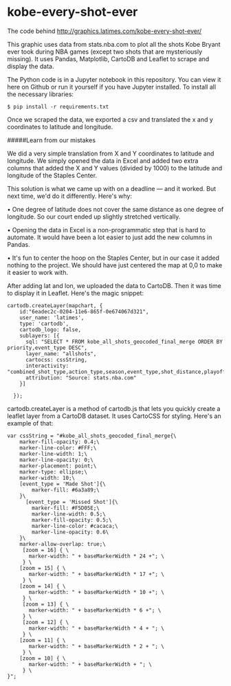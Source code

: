 # kobe-every-shot-ever
The code behind http://graphics.latimes.com/kobe-every-shot-ever/

This graphic uses data from stats.nba.com to plot all the shots Kobe Bryant ever took during NBA games (except two shots that are mysteriously missing). It uses Pandas, Matplotlib, CartoDB and Leaflet to scrape and display the data.

The Python code is in a Jupyter notebook in this repository. You can view it here on Github or run it yourself if you have Jupyter installed. To install all the necessary libraries:
	
	$ pip install -r requirements.txt

Once we scraped the data, we exported a csv and translated the x and y coordinates to latitude and longitude.

#####Learn from our mistakes

We did a very simple translation from X and Y coordinates to latitude and longitude. We simply opened the data in Excel and added two extra columns that added the X and Y values (divided by 1000) to the latitude and longitude of the Staples Center.

This solution is what we came up with on a deadline — and it worked. But next time, we'd do it differently. Here's why:

• One degree of latitude does not cover the same distance as one degree of longitude. So our court ended up slightly stretched vertically.

• Opening the data in Excel is a non-programmatic step that is hard to automate. It would have been a lot easier to just add the new columns in Pandas.

• It's fun to center the hoop on the Staples Center, but in our case it added nothing to the project. We should have just centered the map at 0,0 to make it easier to work with.


After adding lat and lon, we uploaded the data to CartoDB. Then it was time to display it in Leaflet. Here's the magic snippet:
	
	cartodb.createLayer(mapchart, {
	    id:"6eadec2c-0204-11e6-865f-0e674067d321",
	    user_name: 'latimes',
	    type: 'cartodb',
	    cartodb_logo: false,
	    sublayers: [{
	      sql: "SELECT * FROM kobe_all_shots_geocoded_final_merge ORDER BY priority,event_type DESC",
	      layer_name: "allshots",
	      cartocss: cssString,
	      interactivity: "combined_shot_type,action_type,season,event_type,shot_distance,playoffs,opponent,game_date",
	      attribution: "Source: stats.nba.com"
	    }]

	  });

cartodb.createLayer is a method of cartodb.js that lets you quickly create a leaflet layer from a CartoDB dataset. It uses CartoCSS for styling. Here's an example of that:

	var cssString = "#kobe_all_shots_geocoded_final_merge{\
	    marker-fill-opacity: 0.4;\
	    marker-line-color: #FFF;\
	    marker-line-width: 1;\
	    marker-line-opacity: 0;\
	    marker-placement: point;\
	    marker-type: ellipse;\
	    marker-width: 10;\
	    [event_type = 'Made Shot']{\
	        marker-fill: #6a3a89;\
	    }\
	      [event_type = 'Missed Shot']{\
	        marker-fill: #F5D05E;\
	        marker-line-width: 0.5;\
	        marker-fill-opacity: 0.5;\
	        marker-line-color: #cacaca;\
	        marker-line-opacity: 0.6\
	    }\
	    marker-allow-overlap: true;\
	     [zoom = 16] { \
	       marker-width: " + baseMarkerWidth * 24 +"; \
	     } \
	    [zoom = 15] { \
	       marker-width: " + baseMarkerWidth * 17 +"; \
	     } \
	    [zoom = 14] { \
	       marker-width: " + baseMarkerWidth * 10 +"; \
	     } \
	     [zoom = 13] { \
	       marker-width: " + baseMarkerWidth * 6 +"; \
	     } \
	     [zoom = 12] { \
	       marker-width: " + baseMarkerWidth * 4 + "; \
	     } \
	    [zoom = 11] { \
	       marker-width: " + baseMarkerWidth * 2 + "; \
	     } \
	    [zoom = 10] { \
	       marker-width: " + baseMarkerWidth + "; \
	     } \
	}";

